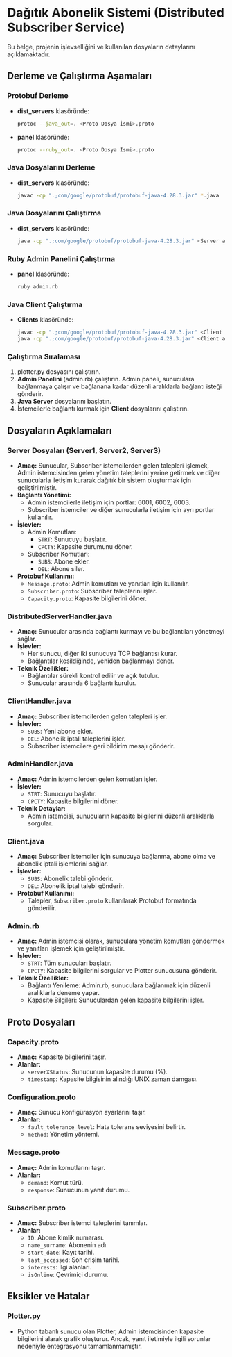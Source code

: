 # Dağıtık Abonelik Sistemi (Distributed Subscriber Service)
Bu belge, projenin işlevselliğini ve kullanılan dosyaların detaylarını açıklamaktadır.

## Derleme ve Çalıştırma Aşamaları

### Protobuf Derleme

- **dist_servers** klasöründe:

  ```bash
  protoc --java_out=. <Proto Dosya İsmi>.proto
  ```

- **panel** klasöründe:

  ```bash
  protoc --ruby_out=. <Proto Dosya İsmi>.proto
  ```

### Java Dosyalarını Derleme

- **dist_servers** klasöründe:

  ```bash
  javac -cp ".;com/google/protobuf/protobuf-java-4.28.3.jar" *.java
  ```

### Java Dosyalarını Çalıştırma

- **dist_servers** klasöründe:

  ```bash
  java -cp ".;com/google/protobuf/protobuf-java-4.28.3.jar" <Server adı>
  ```

### Ruby Admin Panelini Çalıştırma

- **panel** klasöründe:

  ```bash
  ruby admin.rb
  ```

### Java Client Çalıştırma

- **Clients** klasöründe:

  ```bash
  javac -cp ".;com/google/protobuf/protobuf-java-4.28.3.jar" <Client adı>.java
  java -cp ".;com/google/protobuf/protobuf-java-4.28.3.jar" <Client adı>
  ```

### Çalıştırma Sıralaması

1. plotter.py dosyasını çalıştırın.
2. **Admin Panelini** (admin.rb) çalıştırın. Admin paneli, sunuculara bağlanmaya çalışır ve bağlanana kadar düzenli aralıklarla bağlantı isteği gönderir.
3. **Java Server** dosyalarını başlatın.
4. İstemcilerle bağlantı kurmak için **Client** dosyalarını çalıştırın.

## Dosyaların Açıklamaları

### Server Dosyaları (Server1, Server2, Server3)

- **Amaç:** Sunucular, Subscriber istemcilerden gelen talepleri işlemek, Admin istemcisinden gelen yönetim taleplerini yerine getirmek ve diğer sunucularla iletişim kurarak dağıtık bir sistem oluşturmak için geliştirilmiştir.
- **Bağlantı Yönetimi:** 
  - Admin istemcilerle iletişim için portlar: 6001, 6002, 6003.
  - Subscriber istemciler ve diğer sunucularla iletişim için ayrı portlar kullanılır.
- **İşlevler:** 
  - Admin Komutları:
    - `STRT`: Sunucuyu başlatır.
    - `CPCTY`: Kapasite durumunu döner.
  - Subscriber Komutları:
    - `SUBS`: Abone ekler.
    - `DEL`: Abone siler.
- **Protobuf Kullanımı:** 
  - `Message.proto`: Admin komutları ve yanıtları için kullanılır.
  - `Subscriber.proto`: Subscriber taleplerini işler.
  - `Capacity.proto`: Kapasite bilgilerini döner.

### DistributedServerHandler.java

- **Amaç:** Sunucular arasında bağlantı kurmayı ve bu bağlantıları yönetmeyi sağlar.
- **İşlevler:** 
  - Her sunucu, diğer iki sunucuya TCP bağlantısı kurar.
  - Bağlantılar kesildiğinde, yeniden bağlanmayı dener.
- **Teknik Özellikler:** 
  - Bağlantılar sürekli kontrol edilir ve açık tutulur.
  - Sunucular arasında 6 bağlantı kurulur.

### ClientHandler.java

- **Amaç:** Subscriber istemcilerden gelen talepleri işler.
- **İşlevler:** 
  - `SUBS`: Yeni abone ekler.
  - `DEL`: Abonelik iptali taleplerini işler.
  - Subscriber istemcilere geri bildirim mesajı gönderir.

### AdminHandler.java

- **Amaç:** Admin istemcilerden gelen komutları işler.
- **İşlevler:** 
  - `STRT`: Sunucuyu başlatır.
  - `CPCTY`: Kapasite bilgilerini döner.
- **Teknik Detaylar:** 
  - Admin istemcisi, sunucuların kapasite bilgilerini düzenli aralıklarla sorgular.

### Client.java

- **Amaç:** Subscriber istemciler için sunucuya bağlanma, abone olma ve abonelik iptali işlemlerini sağlar.
- **İşlevler:** 
  - `SUBS`: Abonelik talebi gönderir.
  - `DEL`: Abonelik iptal talebi gönderir.
- **Protobuf Kullanımı:** 
  - Talepler, `Subscriber.proto` kullanılarak Protobuf formatında gönderilir.

### Admin.rb

- **Amaç:** Admin istemcisi olarak, sunuculara yönetim komutları göndermek ve yanıtları işlemek için geliştirilmiştir.
- **İşlevler:** 
  - `STRT`: Tüm sunucuları başlatır.
  - `CPCTY`: Kapasite bilgilerini sorgular ve Plotter sunucusuna gönderir.
- **Teknik Özellikler:** 
  - Bağlantı Yenileme: Admin.rb, sunuculara bağlanmak için düzenli aralıklarla deneme yapar.
  - Kapasite Bilgileri: Sunuculardan gelen kapasite bilgilerini işler.

## Proto Dosyaları

### Capacity.proto

- **Amaç:** Kapasite bilgilerini taşır.
- **Alanlar:** 
  - `serverXStatus`: Sunucunun kapasite durumu (%).
  - `timestamp`: Kapasite bilgisinin alındığı UNIX zaman damgası.

### Configuration.proto

- **Amaç:** Sunucu konfigürasyon ayarlarını taşır.
- **Alanlar:** 
  - `fault_tolerance_level`: Hata tolerans seviyesini belirtir.
  - `method`: Yönetim yöntemi.

### Message.proto

- **Amaç:** Admin komutlarını taşır.
- **Alanlar:** 
  - `demand`: Komut türü.
  - `response`: Sunucunun yanıt durumu.

### Subscriber.proto

- **Amaç:** Subscriber istemci taleplerini tanımlar.
- **Alanlar:** 
  - `ID`: Abone kimlik numarası.
  - `name_surname`: Abonenin adı.
  - `start_date`: Kayıt tarihi.
  - `last_accessed`: Son erişim tarihi.
  - `interests`: İlgi alanları.
  - `isOnline`: Çevrimiçi durumu.

## Eksikler ve Hatalar

### Plotter.py
- Python tabanlı sunucu olan Plotter, Admin istemcisinden kapasite bilgilerini alarak grafik oluşturur. Ancak, yanıt iletimiyle ilgili sorunlar nedeniyle entegrasyonu tamamlanmamıştır.

